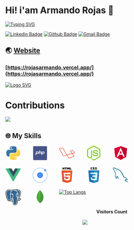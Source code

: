 # Hi! i'am Armando Rojas 👋

[![Typing SVG](https://readme-typing-svg.herokuapp.com?font=Fira+Code&pause=1000&random=false&width=435&lines=I'm+Systems+Engineer+and...;+Full+Stack+Developer)](https://git.io/typing-svg)


[![Linkedin Badge](https://img.shields.io/badge/-rojasarmando-blue?style=flat-square&logo=Linkedin&logoColor=white&link=https://www.linkedin.com/in/rojasarmando/)](https://www.linkedin.com/in/rojasarmando/)
[![Github Badge](https://img.shields.io/badge/-rojasarmando-black?style=flat-square&logo=Github&logoColor=white&link=https://github.com/rojasarmando/rojasarmando)](https://github.com/rojasarmando/rojasarmando)
[![Gmail Badge](https://img.shields.io/badge/-armando.develop-c14438?style=flat-square&logo=Gmail&logoColor=white&link=mailto:armando.develop@gmail.com)](mailto:armando.develop@gmail.com)

## 🌏 [Website](https://rojasarmando.com)

###  [https://rojasarmando.vercel.app/](https://rojasarmando.vercel.app/)




[![Logo SVG](https://i.ibb.co/W2HpB90/AR.gif)](https://rojasarmando.com)


# Contributions

<p  >
    <a href="https://gitstats.me/rojasarmando" target="_blank">
        <img src="https://github-readme-stats.vercel.app/api?username=rojasarmando&hide=contribs,issues&theme=dark&count_private=true&include_all_commits=true&show_icons=true">
    </a>
</p>


## 🌐 My Skills



<img align="left" alt="python" width="50px" src="https://raw.githubusercontent.com/rojasarmando/portafolio/master/src/assets/img/skills/python.svg"  style="margin-right: 35px;margin-bottom:20px"  />

<img align="left" alt="PHP" width="50px" src="https://raw.githubusercontent.com/rojasarmando/portafolio/master/src/assets/img/skills/php.svg" style="margin-right: 35px;margin-bottom:20px"  />

<img align="left" alt="Laravel" width="50px" src="https://raw.githubusercontent.com/rojasarmando/portafolio/master/src/assets/img/skills/laravel.svg" style="margin-right: 35px; margin-bottom:20px" 
 />

<img align="left" alt="nodejs" width="50px" src="https://raw.githubusercontent.com/rojasarmando/portafolio/master/src/assets/img/skills/nodejs.svg" style="margin-right: 35px;margin-bottom:20px"  />

<img align="left" alt="angular" width="50px" src="https://raw.githubusercontent.com/rojasarmando/portafolio/master/src/assets/img/skills/angular.svg" style="margin-right: 35px;margin-bottom:20px" 
 />

<img align="left" alt="vue" width="50px" src="https://raw.githubusercontent.com/rojasarmando/portafolio/master/src/assets/img/skills/vue.svg" style="margin-right: 35px;margin-bottom:20px"  />

<img align="left" alt="ionic" width="50px" src="https://raw.githubusercontent.com/rojasarmando/portafolio/master/src/assets/img/skills/ionic.svg" style="margin-right: 35px;margin-bottom:20px"  />

<img align="left" alt="html5" width="50px" src="https://raw.githubusercontent.com/rojasarmando/portafolio/master/src/assets/img/skills/html.svg" style="margin-right: 35px;margin-bottom:20px"   />

<img align="left" alt="css" width="50px" src="https://raw.githubusercontent.com/rojasarmando/portafolio/master/src/assets/img/skills/css.svg" style="margin-right: 35px;margin-bottom:20px" />

<img align="left" alt="mysql" width="50px" src="https://raw.githubusercontent.com/rojasarmando/portafolio/master/src/assets/img/skills/mysql.svg" style="margin-right: 35px;margin-bottom:20px" />

<img align="left" alt="postgresql" width="50px" src="https://raw.githubusercontent.com/rojasarmando/portafolio/master/src/assets/img/skills/postgresql.svg" style="margin-right: 35px;margin-bottom:20px" />

<img align="left" alt="mongodb" width="50px" src="https://raw.githubusercontent.com/rojasarmando/portafolio/master/src/assets/img/skills/mongodb.svg" style="margin-right: 35px;margin-bottom:20px" 
 />

 <br /><br /><br />

[![Top Langs](https://github-readme-stats.vercel.app/api/top-langs/?username=rojasarmando&count_private=true&theme=dark&layout=compact&langs_count=100&hide=hack,makefile,shell,batchfile,xslt,tsql,scss,css,html,coffeescript)](https://github.com/rojasarmando)



<div align="center">
  <br />
  <p align="centre"><b>Visitors Count</b></p>
  <p align="center">
    <img
      align="center"
      src="https://profile-counter.glitch.me/{rojasarmando}/count.svg"
    />
  </p>
  <br />
</div>

